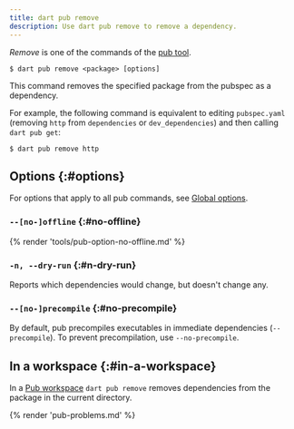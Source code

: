 ```yaml
---
title: dart pub remove
description: Use dart pub remove to remove a dependency.
---
```


_Remove_ is one of the commands of the [pub tool](/tools/pub/cmd).

```plaintext
$ dart pub remove <package> [options]
```

This command removes the specified package from the pubspec as a dependency.

For example, the following command is equivalent to
editing `pubspec.yaml` (removing `http` from `dependencies` or `dev_dependencies`)
and then calling `dart pub get`:

```console
$ dart pub remove http
```

## Options {:#options}

For options that apply to all pub commands, see
[Global options](/tools/pub/cmd#global-options).

### `--[no-]offline` {:#no-offline}

{% render 'tools/pub-option-no-offline.md' %}

### `-n, --dry-run` {:#n-dry-run}

Reports which dependencies would change,
but doesn't change any.

### `--[no-]precompile` {:#no-precompile}

By default, pub precompiles executables
in immediate dependencies (`--precompile`).
To prevent precompilation, use `--no-precompile`.

## In a workspace {:#in-a-workspace}

In a [Pub workspace](/tools/pub/workspaces) `dart pub remove` removes
dependencies from the package in the current directory.

{% render 'pub-problems.md' %}
